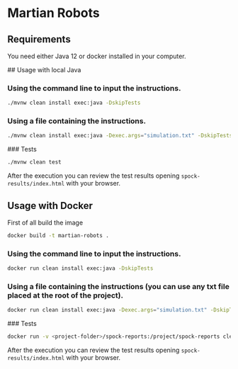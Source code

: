 # Martian Robots

## Requirements

You need either Java 12 or docker installed in your computer.

## Usage with local Java

### Using the command line to input the instructions.

```bash
./mvnw clean install exec:java -DskipTests
```

### Using a file containing the instructions.

```bash
./mvnw clean install exec:java -Dexec.args="simulation.txt" -DskipTests
```

### Tests

```bash
./mvnw clean test
```

After the execution you can review the test results opening `spock-results/index.html` with your browser.

## Usage with Docker

First of all build the image
```bash
docker build -t martian-robots .
```

### Using the command line to input the instructions.

```bash
docker run clean install exec:java -DskipTests
```

### Using a file containing the instructions (you can use any txt file placed at the root of the project).

```bash
docker run clean install exec:java -Dexec.args="simulation.txt" -DskipTests
```

### Tests

```bash
docker run -v <project-folder>/spock-reports:/project/spock-reports clean test
```

After the execution you can review the test results opening `spock-results/index.html` with your browser.
